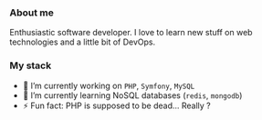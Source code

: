 ### About me

Enthusiastic software developer. I love to learn new stuff on web technologies and a little bit of DevOps.

### My stack
- 🔭 I’m currently working on `PHP`, `Symfony`,  `MySQL`
- 🌱 I’m currently learning NoSQL databases (`redis`, `mongodb`)
- ⚡ Fun fact: PHP is supposed to be dead... Really ?
